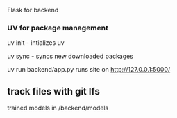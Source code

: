 Flask for backend

### UV for package management
uv init - intializes uv

uv sync - syncs new downloaded packages

uv run backend/app.py runs site on http://127.0.0.1:5000/

## track files with git lfs


trained models in /backend/models

